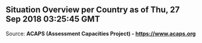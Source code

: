 ## Situation Overview per Country as of Thu, 27 Sep 2018 03:25:45 GMT

Source: **ACAPS (Assessment Capacities Project) - https://www.acaps.org**